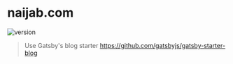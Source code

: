 # naijab.com

![version](https://img.shields.io/badge/version-1.0-green.svg)

> Use Gatsby's blog starter https://github.com/gatsbyjs/gatsby-starter-blog
